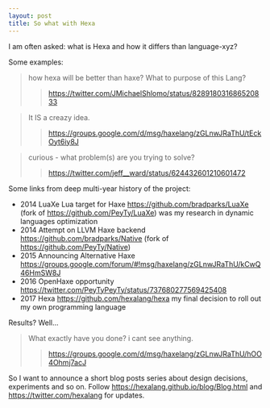 ```yaml
---
layout: post
title: So what with Hexa
---
```


I am often asked: what is Hexa and how it differs than language-xyz?

Some examples:
> how hexa will be better than haxe? What to purpose of this Lang?
>> <https://twitter.com/JMichaelShlomo/status/828918031686520833>

> It IS a creazy idea.
>> <https://groups.google.com/d/msg/haxelang/zGLnwJRaThU/tEckOyt6iy8J>

> curious - what problem(s) are you trying to solve?
>> <https://twitter.com/jeff__ward/status/624432601210601472>

Some links from deep multi-year history of the project:
- 2014 LuaXe Lua target for Haxe <https://github.com/bradparks/LuaXe> (fork of <https://github.com/PeyTy/LuaXe>) was my research in dynamic languages optimization
- 2014 Attempt on LLVM Haxe backend <https://github.com/bradparks/Native> (fork of <https://github.com/PeyTy/Native>)
- 2015 Announcing Alternative Haxe <https://groups.google.com/forum/#!msg/haxelang/zGLnwJRaThU/kCwQ46HmSW8J>
- 2016 OpenHaxe opportunity <https://twitter.com/PeyTyPeyTy/status/737680277569425408>
- 2017 Hexa <https://github.com/hexalang/hexa> my final decision to roll out my own programming language

Results? Well...

> What exactly have you done? i cant see anything.
>> <https://groups.google.com/d/msg/haxelang/zGLnwJRaThU/hOO4Ohmj7acJ>

So I want to announce a short blog posts series about design decisions, experiments and so on.
Follow <https://hexalang.github.io/blog/Blog.html> and <https://twitter.com/hexalang> for updates.
